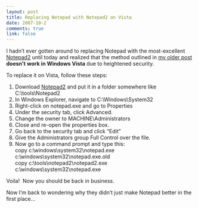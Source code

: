 ```yaml
--- 
layout: post
title: Replacing Notepad with Notepad2 on Vista
date: 2007-10-2
comments: true
link: false
---
```

<p>I hadn&rsquo;t ever gotten around to replacing Notepad with the most-excellent <a href="http://www.flos-freeware.ch/notepad2.html" target="_blank">Notepad2</a> until today and realized that the method outlined in <a href="http://www.flux88.com/ReplaceNotepadCompletely.aspx">my older post</a> <strong>doesn&rsquo;t</strong> <strong>work in Windows Vista</strong> due to heightened security.</p><p>To replace it on Vista, follow these steps:</p><ol><li>Download <a href="http://www.flos-freeware.ch/notepad2.html" target="_blank">Notepad2</a> and put it in a folder somewhere like C:\tools\Notepad2</li><li>In Windows Explorer, navigate to C:\Windows\System32</li><li>Right-click on notepad.exe and go to Properties</li><li>Under the security tab, click Advanced.</li><li>Change the owner to MACHINE\Administrators</li><li>Close and re-open the properties box.</li><li>Go back to the security tab and click &ldquo;Edit&rdquo;</li><li>Give the Administrators group Full Control over the file.</li><li>Now go to a command prompt and type this:<br />copy c:\windows\system32\notepad.exe c:\windows\system32\notepad.exe.old<br />copy c:\tools\notepad2\notepad2.exe c:\windows\system32\notepad.exe</li></ol><p>Voila!&nbsp; Now you should be back in business.</p><p>Now I&rsquo;m back to wondering why they didn&rsquo;t just make Notepad better in the first place&hellip;</p>
